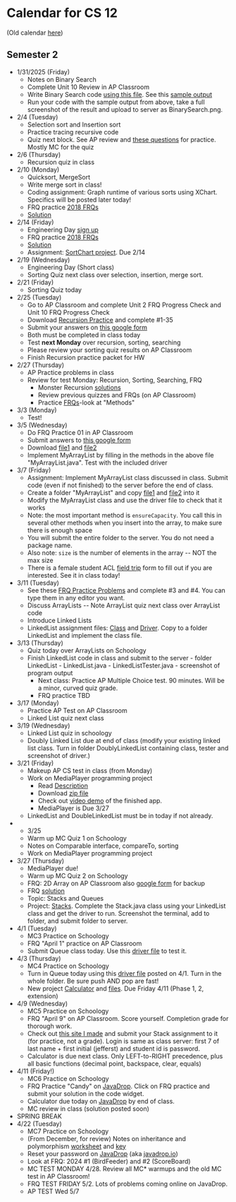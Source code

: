 # Calendar for CS 12

(Old calendar [here](./sem01.md))
## Semester 2

- 1/31/2025 (Friday)
	 -  Notes on Binary Search
	 -  Complete Unit 10 Review in AP Classroom
	 -  Write Binary Search code [using this file](../AP_shared/recursion/BinarySearch.java). See this [sample output](../AP_shared/recursion/BinarySearch-output.txt)
	 -  Run your code with the sample output from above, take a full screenshot of the result and upload to server as BinarySearch.png.
- 2/4 (Tuesday)
  - Selection sort and Insertion sort
  - Practice tracing recursive code
  - Quiz next block. See AP review and [these questions](https://www.varsitytutors.com/ap_computer_science_a-help/recursion) for practice. Mostly MC for the quiz
- 2/6 (Thursday)
	- Recursion quiz in class
- 2/10 (Monday)
	- Quicksort, MergeSort
	- Write merge sort in class!
	- Coding assignment: Graph runtime of various sorts using XChart. Specifics will be posted later today!
	- FRQ practice [2018 FRQs](../AP_shared/FRQs/ap18-frq-computer-science-a.pdf)
	- [Solution](../AP_shared/FRQs/ap18-sg-comp-sci-a.pdf)
- 2/14 (Friday)
  - Engineering Day [sign up](https://forms.gle/2WSue83rFaWV3ew29)
  - FRQ practice [2018 FRQs](../AP_shared/FRQs/ap18-frq-computer-science-a.pdf)
  - [Solution](../AP_shared/FRQs/ap18-sg-comp-sci-a.pdf)
  - Assignment: [SortChart project](../AP_shared/Sorting.md). Due 2/14
- 2/19 (Wednesday)
	- Engineering Day (Short class)
	- Sorting Quiz next class over selection, insertion, merge sort.
- 2/21 (Friday)
  - Sorting Quiz today
- 2/25 (Tuesday)
	- Go to AP Classroom and complete Unit 2 FRQ Progress Check and Unit 10 FRQ Progress Check
	- Download [Recursion Practice](../AP_shared/monster-recursion.pdf) and complete #1-35
	- Submit your answers on [this google form](https://forms.gle/DP6NJgkxMeswcP2u5)
	- Both must be completed in class today
	- Test **next Monday** over recursion, sorting, searching
	- Please review your sorting quiz results on AP Classroom
	- Finish Recursion practice packet for HW
- 2/27 (Thursday)
  - AP Practice problems in class
  - Review for test Monday: Recursion, Sorting, Searching, FRQ
	- Monster Recursion [solutions](../AP_shared/monster-recursion-solutions.pdf)
	- Review previous quizzes and FRQs (on AP Classroom)
	- Practice [FRQs](https://codehs.com/library/apcsa_frq_center)-look at "Methods"
- 3/3 (Monday)
  - Test!
- 3/5 (Wednesday)
  - Do FRQ Practice 01 in AP Classroom
  - Submit answers to [this google form](https://forms.gle/vjZbEGsvBcHMqc6g8)
  - Download [file1](../AP_shared/MyArrayList/MyArrayList.java) and [file2](../AP_shared/MyArrayList/MyArrayListDriver.java)
  - Implement MyArrayList by filling in the methods in the above file "MyArrayList.java". Test with the included driver
- 3/7 (Friday)
  - Assignment: Implement MyArrayList class discussed in class. Submit code (even if not finished) to the server before the end of class.
  - Create a folder "MyArrayList" and copy [file1](../AP_shared/MyArrayList/MyArrayList.java) and [file2](../AP_shared/MyArrayList/MyArrayListDriver.java) into it
  - Modify the MyArrayList class and use the driver file to check that it works
  - Note: the most important method is `ensureCapacity`. You call this in several other methods when you insert into the array, to make sure there is enough space
  - You will submit the entire folder to the server. You do not need a package name.
  - Also note: `size` is the number of elements in the array -- NOT the max size
  - There is a female student ACL [field trip](../AP_shared/field-trip.md) form to fill out if you are interested. See it in class today!
- 3/11 (Tuesday)
	- See these [FRQ Practice Problems](../AP_shared/FRQs/ap-computer-science-a-frq-2017.pdf) and complete #3 and #4. You can type them in any editor you want.
	- Discuss ArrayLists -- Note ArrayList quiz next class over ArrayList code
	- Introduce Linked Lists
	- LinkedList assignment files: [Class](../AP_shared/LinkedLists/LinkedList.java) and [Driver](../AP_shared/LinkedLists/LinkedListTester.java). Copy to a folder LinkedList and implement the class file.
- 3/13 (Thursday)
  - Quiz today over ArrayLists on Schoology
  - Finish LinkedList code in class and submit to the server
		- folder LinkedList
			- LinkedList.java
			- LinkedListTester.java
			- screenshot of program output
	- Next class: Practice AP Multiple Choice test. 90 minutes. Will be a minor, curved quiz grade.
	- FRQ practice TBD
- 3/17 (Monday)
  - Practice AP Test on AP Classroom
  - Linked List quiz next class
- 3/19 (Wednesday)
  - Linked List quiz in schoology
  - Doubly Linked List due at end of class (modify your existing linked list class. Turn in folder DoublyLinkedList containing class, tester and screenshot of driver.)
- 3/21 (Friday)
  - Makeup AP CS test in class (from Monday)
  - Work on MediaPlayer programming project
	- Read [Description](../AP_shared/Playlist/assignment-instructions.pdf)
	- Download [zip file](../AP_shared/Playlist.zip)
	- Check out [video demo](../AP_shared/Playlist/MediaPlayerDemo.webm) of the finished app.
	- MediaPlayer is Due 3/27
  - LinkedList and DoubleLinkedList must be in today if not already.
- - 3/25
  - Warm up MC Quiz 1 on Schoology
  - Notes on Comparable interface, compareTo, sorting
  - Work on MediaPlayer programming project
- 3/27 (Thursday)
  - MediaPlayer due!
  - Warm up MC Quiz 2 on Schoology
  - FRQ: 2D Array on AP Classroom also [google form](https://forms.gle/KEznYnRJsLhfWyWQ9) for backup
  - FRQ [solution](../AP_shared/FRQs/2DArray-key.pdf)
  - Topic: Stacks and Queues
  - Project: [Stacks](../AP_shared/Stack.zip). Complete the Stack.java class using your LinkedList class and get the driver to run. Screenshot the terminal, add to folder, and submit folder to server.
- 4/1 (Tuesday)
	- MC3 Practice on Schoology
  - FRQ "April 1" practice on AP Classroom
  - Submit Queue class today. Use this [driver file](../AP_shared/Queue/QueueDriver.java) to test it.
- 4/3 (Thursday)
	- MC4 Practice on Schoology
	- Turn in Queue today using  this [driver file](../AP_shared/Queue/QueueDriver.java) posted on 4/1. Turn in the whole folder. Be sure push AND pop are fast!
	- New project [Calculator](../AP_shared/Calculator/calculator-instructions.html) and [files](../AP_shared/Calculator.zip). Due Friday 4/11 (Phase 1, 2, extension)
- 4/9 (Wednesday)
	- MC5 Practice on Schoology
	- FRQ "April 9" on AP Classroom. Score yourself. Completion grade for thorough work.
	- Check out [this site I made](https://javadrop-io-019d03a56736.herokuapp.com/) and submit your Stack assignment to it (for practice, not a grade). Login is same as class server: first 7 of last name + first initial (jefferst) and student id is password.
	- Calculator is due next class. Only LEFT-to-RIGHT precedence, plus all basic functions (decimal point, backspace, clear, equals)
- 4/11 (Friday!)
	- MC6 Practice on Schoology
	- FRQ Practice "Candy" on [JavaDrop](https://javadrop-io-019d03a56736.herokuapp.com/). Click on FRQ practice and submit your solution in the code widget.
	- Calculator due today on [JavaDrop](https://javadrop-io-019d03a56736.herokuapp.com/) by end of class.
	- MC review in class (solution posted soon)
- SPRING BREAK
- 4/22 (Tuesday)
	- MC7 Practice on Schoology
	- (From December, for review) Notes on inheritance and polymorphism [worksheet](../AP_shared/classes/TrickyPolymorphism.pdf) and [key](../AP_shared/classes/TrickyPolymorphismAnswers.pdf)
	- Reset your password on [JavaDrop](https://javadrop-io-019d03a56736.herokuapp.com/) (aka [javadrop.io](https://javadrop.io))
	- Look at FRQ: 2024 #1 (BirdFeeder) and #2 (ScoreBoard)
	- MC TEST MONDAY 4/28. Review all MC* warmups and the old MC test in AP Classroom!
	- FRQ TEST FRIDAY 5/2. Lots of problems coming online on JavaDrop.
	- AP TEST Wed 5/7
